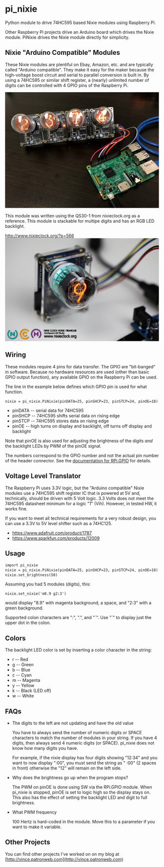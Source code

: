 # pi_nixie
Python module to drive 74HC595 based Nixie modules using Raspberry Pi.

Other Raspberry Pi projects drive an Arduino board which drives the Nixie module. PiNixie drives the Nixie module directly for simplicity.

## Nixie "Arduino Compatible" Modules

These Nixie modules are plentiful on Ebay, Amazon, etc. and are typically called "Arduino compatible". They make it easy for the maker because the high-voltage boost circuit and serial to parallel conversion is built in. By using a 74HC595 or similar shift register, a (nearly) unlimited number of digits can be controlled with 4 GPIO pins of the Raspberry Pi.

![PiNixie](PiNixie.jpg  "PiNixie")

This module was written using the QS30-1 from nixieclock.org as a reference. This module is stackable for multipe digits and has an RGB LED backlight.

http://www.nixieclock.org/?p=566
![Nixie Module](QS30-1%20Nixie%20Module%20for%20Arduino%20v2.jpg  "Nixie Module")

## Wiring

These modules require 4 pins for data transfer. The GPIO are "bit-banged" in software. Because no hardware resources are used (other than basic GPIO output function), any available GPIO on the Raspberry Pi can be used.

The line in the example below defines which GPIO pin is used for what function.

    nixie = pi_nixie.PiNixie(pinDATA=25, pinSHCP=23, pinSTCP=24, pinOE=18)

  * pinDATA -- serial data for 74HC595
  * pinSHCP -- 74HC595 shifts serial data on rising edge
  * pinSTCP -- 74HC595 stores data on rising edge
  * pinOE -- high turns on display and backlight, off turns off display and backlight
  
Note that pinOE is also used for adjusting the brightness of the digits *and* the backlight LEDs by PWM of the pinOE signal.

The numbers correspond to the GPIO number and not the actual pin number of the header connector. See the [documentation for RPi.GPIO](https://sourceforge.net/p/raspberry-gpio-python/wiki/BasicUsage/) for details.  


## Voltage Level Translator

The Raspberry Pi uses 3.3V logic, but the "Arduino compatible" Nixie modules use a 74HC595 shift register IC that is powered at 5V and, technically, should be driven with 5 Volt logic. 3.3 Volts does not meet the 74HC595 datasheet minimum for a logic "1" (Vih). However, in tested HW, it works fine.

If you want to meet all technical requirements for a very robust design, you can use a 3.3V to 5V level shifter such as a 74HC125.

  * https://www.adafruit.com/product/1787
  * https://www.sparkfun.com/products/12009



## Usage

    import pi_nixie
    nixie = pi_nixie.PiNixie(pinDATA=25, pinSHCP=23, pinSTCP=24, pinOE=18)
    nixie.set_brightness(50)

Assuming you had 5 modules (digits), this:

    nixie.set_nixie('m8.9 g2:3')

would display "8.9" with magenta background, a space, and "2:3" with a green background.

Supported colon characters are ":", ".", and "\`". Use "\`" to display just the upper dot in the colon.

## Colors

The backlight LED color is set by inserting a color character in the string:

  * r -- Red
  * g -- Green
  * b -- Blue
  * c -- Cyan
  * m -- Magenta
  * y -- Yellow
  * k -- Black (LED off)
  * w -- White
  
## FAQs

* The digits to the left are not updating and have the old value

    You have to always send the number of numeric digits or SPACE characters to match the number of modules in your string. If you have 4 digits, then always send 4 numeric digits (or SPACE). pi_nixie does not know how many digits you have.
    
    For example, if the nixie display has four digits showing "12:34" and you want to now display ":00", you must send the string as "  :00" (2 spaces in front) otherwise the "12" will remain on the left side.

* Why does the brightness go up when the program stops?

    The PWM on pinOE is done using SW via the RPi.GPIO module. When pi_nixie is stopped, pinOE is set to logic high so the display stays on. This also has the effect of setting the backlight LED and digit to full brightness.
  
* What PWM frequency
   
    100 Hertz is hard-coded in the module. Move this to a parameter if you want to make it variable.

## Other Projects

You can find other projects I've worked on on my blog at [http://vince.patronweb.com](http://vince.patronweb.com)
